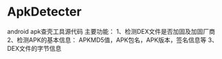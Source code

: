 # ApkDetecter
android apk查壳工具源代码
主要功能：
1、检测DEX文件是否加固及加固厂商
2、检测APK的基本信息：
	APKMD5值，APK包名，APK版本，签名信息等
3、DEX文件的字节信息

